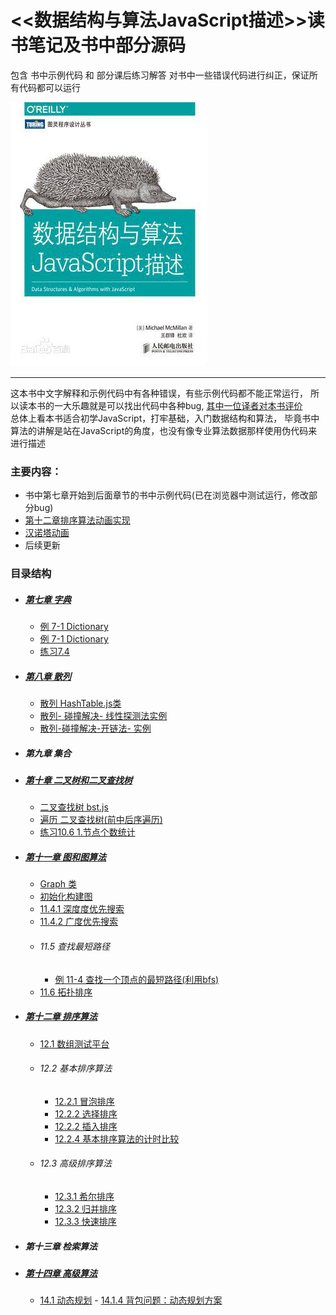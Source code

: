 
# <<数据结构与算法JavaScript描述>>读书笔记及书中部分源码

包含 书中示例代码 和 部分课后练习解答
对书中一些错误代码进行纠正，保证所有代码都可以运行

![avatar](./name.jpg)

---
  这本书中文字解释和示例代码中有各种错误，有些示例代码都不能正常运行，
  所以读本书的一大乐趣就是可以找出代码中各种bug,
  	[其中一位译者对本书评价](https://www.zhihu.com/question/24763889"评价")  
        总体上看本书适合初学JavaScript，打牢基础，入门数据结构和算法，
            毕竟书中算法的讲解是站在JavaScript的角度，也没有像专业算法数据那样使用伪代码来进行描述  

### 主要内容：
   -  书中第七章开始到后面章节的书中示例代码(已在浏览器中测试运行，修改部分bug)
   - [第十二章排序算法动画实现](./sort/README.md)
   - [汉诺塔动画](./汉诺塔/index.html)
   - 后续更新

 ### 目录结构  
 - ##### [第七章 字典](./Dictionary)
      - [例 7-1 Dictionary](./Dictionary/Dictionary.js)  
      - [例 7-1 Dictionary](./Dictionary/Dictionary.js)  
      - [练习7.4 ](./Dictionary/title1.html)  

- ##### [第八章 散列](./HashTable)
  -  [ 散列 HashTable.js类](./HashTable/HashTable.js)  
  - [ 散列- 碰撞解决- 线性探测法实例](./HashTable/linearProbing.html)  
  -  [ 散列-碰撞解决-开链法- 实例](./HashTable/openLink.html)  
- ##### 第九章 集合
- ##### [第十章 二叉树和二叉查找树](./BST)
  - [二叉查找树 bst.js](./BST/bst.js)
  - [遍历 二叉查找树(前中后序遍历)](./BST/order.html)  
  - [练习10.6 1.节点个数统计](./BST/title1.html)  
- ##### [第十一章 图和图算法](./Graph)
  - [Graph 类](./Graph/Graph.js)  
  - [初始化构建图](./Graph/buildGraph.html)
  - [11.4.1 深度度优先搜索][2]
  - [11.4.2 广度优先搜索][1]
  - ###### 11.5 查找最短路径
    - [例 11-4 查找一个顶点的最短路径(利用bfs)](./Graph/shortestPath.html)
  - [11.6 拓扑排序][1]

- ##### [第十二章 排序算法](./sort)
   - [12.1 数组测试平台](./sort/CArray.js)
   - ###### 12.2 基本排序算法
     - [12.2.1 冒泡排序](./sort/bubbleSort.html)
     - [12.2.2 选择排序](./sort/selectionSort.html)
     - [12.2.2 插入排序](./sort/insertionSort.html)
     - [12.2.4 基本排序算法的计时比较](./sort/compareSort.html)
   - ###### 12.3 高级排序算法
     - [12.3.1 希尔排序](./sort/shellSort.html)
     - [12.3.2 归并排序](./sort/shellSort.html)
     - [12.3.3 快速排序](./sort/quickSort.html)
- ##### 第十三章 检索算法
- ##### [第十四章 高级算法](./senior)
     - [14.1 动态规划][4]
      - [14.1.4 背包问题：动态规划方案](./senior/backpack.html)


[1]: ./Graph/BFS(BreadthFirstSearch).html
[2]: ./Graph/DFS(Depth-First-Search).html
[3]:./Graph/TopologicalSorting(拓扑排序).html
[4]: ./senior/DP(dynamicProgramming).html
